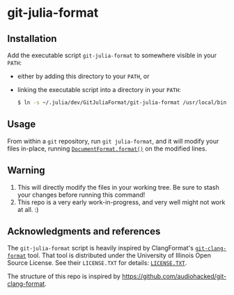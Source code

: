 # git-julia-format

## Installation

Add the executable script `git-julia-format` to somewhere visible in your `PATH`:
 - either by adding this directory to your `PATH`, or
 - linking the executable script into a directory in your `PATH`:
 
    ```bash
    $ ln -s ~/.julia/dev/GitJuliaFormat/git-julia-format /usr/local/bin/git-julia-format
    ```
   
## Usage

From within a `git` repository, run `git julia-format`, and it will modify your files in-place, running [`DocumentFormat.format()`](https://github.com/julia-vscode/DocumentFormat.jl) on the modified lines.

## Warning

1. This will directly modify the files in your working tree. Be sure to stash your changes before running this command!
1. This repo is a very early work-in-progress, and very well might not work at all. :)

## Acknowledgments and references

The `git-julia-format` script is heavily inspired by ClangFormat's [`git-clang-format`](https://llvm.org/svn/llvm-project/cfe/trunk/tools/clang-format/git-clang-format) tool. That tool is distributed under the University of Illinois Open Source License. See their `LICENSE.TXT` for details: [`LICENSE.TXT`](https://llvm.org/svn/llvm-project/cfe/trunk/LICENSE.TXT).

The structure of this repo is inspired by https://github.com/audiohacked/git-clang-format.
